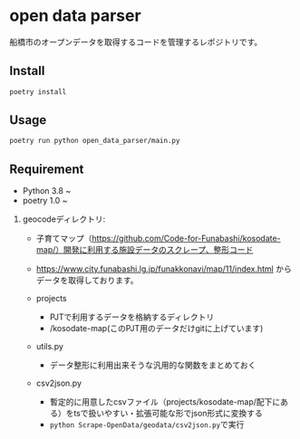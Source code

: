 # open data parser
船橋市のオープンデータを取得するコードを管理するレポジトリです。

## Install
```bash
poetry install
```

## Usage
```bash
poetry run python open_data_parser/main.py
```

## Requirement
- Python 3.8 ~
- poetry 1.0 ~


1. geocodeディレクトリ:
    - 子育てマップ（https://github.com/Code-for-Funabashi/kosodate-map/）開発に利用する施設データのスクレープ、整形コード
    - https://www.city.funabashi.lg.jp/funakkonavi/map/11/index.html からデータを取得しております。

    - projects
        - PJTで利用するデータを格納するディレクトリ
        - /kosodate-map(このPJT用のデータだけgitに上げています)
    
    - utils.py
        - データ整形に利用出来そうな汎用的な関数をまとめておく
    - csv2json.py
        - 暫定的に用意したcsvファイル（projects/kosodate-map/配下にある）をtsで扱いやすい・拡張可能な形でjson形式に変換する
        - `python Scrape-OpenData/geodata/csv2json.py`で実行